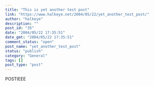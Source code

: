```yaml
---
title: "This is yet another test post"
link: "https://www.halkeye.net/2004/05/22/yet_another_test_post/"
author: "halkeye"
description: ""
post_id: "35"
date: "2004/05/22 17:35:51"
date_gmt: "2004/05/22 17:35:51"
comment_status: "open"
post_name: "yet_another_test_post"
status: "publish"
category: "General"
tags: []
post_type: "post"
---
```


POSTIEEE